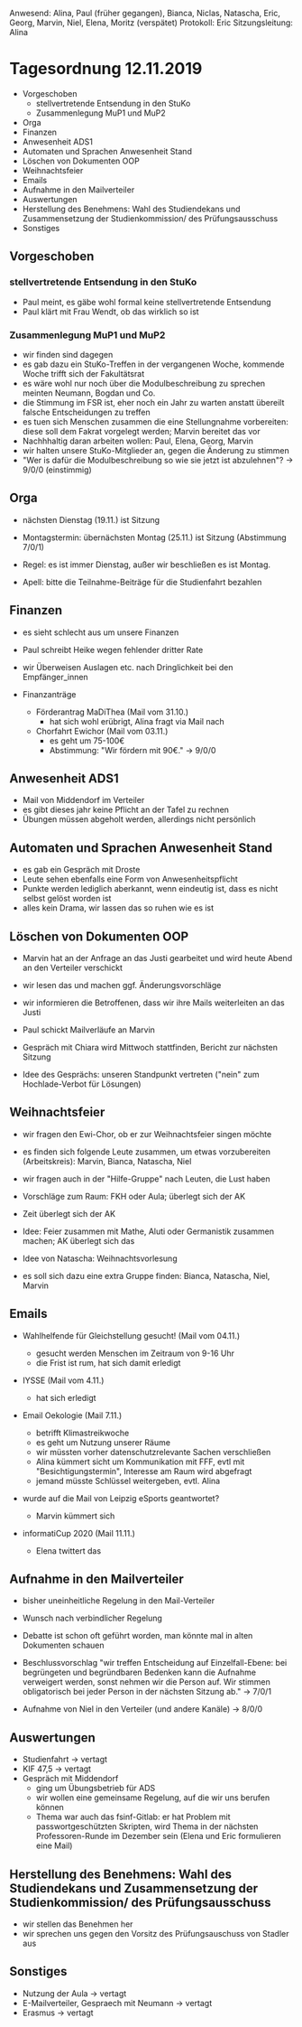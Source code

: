 ---
---

Anwesend: Alina, Paul (früher gegangen), Bianca, Niclas, Natascha, Eric, Georg, Marvin, Niel, Elena, Moritz (verspätet)
Protokoll: Eric 
Sitzungsleitung: Alina

# Tagesordnung 12.11.2019
* Vorgeschoben
  * stellvertretende Entsendung in den StuKo
  * Zusammenlegung MuP1 und MuP2
* Orga
* Finanzen
* Anwesenheit ADS1
* Automaten und Sprachen Anwesenheit Stand
* Löschen von Dokumenten OOP
* Weihnachtsfeier
* Emails
* Aufnahme in den Mailverteiler
* Auswertungen
* Herstellung des Benehmens: Wahl des Studiendekans und Zusammensetzung der Studienkommission/ des Prüfungsausschuss
* Sonstiges

## Vorgeschoben

### stellvertretende Entsendung in den StuKo

* Paul meint, es gäbe wohl formal keine stellvertretende Entsendung
* Paul klärt mit Frau Wendt, ob das wirklich so ist

### Zusammenlegung MuP1 und MuP2
* wir finden sind dagegen
* es gab dazu ein StuKo-Treffen in der vergangenen Woche, kommende Woche trifft sich der Fakultätsrat
* es wäre wohl nur noch über die Modulbeschreibung zu sprechen meinten Neumann, Bogdan und Co.
* die Stimmung im FSR ist, eher noch ein Jahr zu warten anstatt übereilt falsche Entscheidungen zu treffen
* es tuen sich Menschen zusammen die eine Stellungnahme vorbereiten: diese soll dem Fakrat vorgelegt werden; Marvin bereitet das vor
* Nachhhaltig daran arbeiten wollen: Paul, Elena, Georg, Marvin
* wir halten unsere StuKo-Mitglieder an, gegen die Änderung zu stimmen
* "Wer is dafür die Modulbeschreibung so wie sie jetzt ist abzulehnen"? -> 9/0/0 (einstimmig)

## Orga

* nächsten Dienstag (19.11.) ist Sitzung
* Montagstermin: übernächsten Montag (25.11.) ist Sitzung (Abstimmung 7/0/1)
* Regel: es ist immer Dienstag, außer wir beschließen es ist Montag.

* Apell: bitte die Teilnahme-Beiträge für die Studienfahrt bezahlen

## Finanzen

* es sieht schlecht aus um unsere Finanzen 
* Paul schreibt Heike wegen fehlender dritter Rate
* wir Überweisen Auslagen etc. nach Dringlichkeit bei den Empfänger_innen

* Finanzanträge
  * Förderantrag MaDiThea (Mail vom 31.10.)
    * hat sich wohl erübrigt, Alina fragt via Mail nach
  * Chorfahrt Ewichor (Mail vom 03.11.)
    * es geht um 75-100€
    * Abstimmung: "Wir fördern mit 90€." -> 9/0/0

## Anwesenheit ADS1

* Mail von Middendorf im Verteiler
* es gibt dieses jahr keine Pflicht an der Tafel zu rechnen
* Übungen müssen abgeholt werden, allerdings nicht persönlich

## Automaten und Sprachen Anwesenheit Stand

* es gab ein Gespräch mit Droste
* Leute sehen ebenfalls eine Form von Anwesenheitspflicht
* Punkte werden lediglich aberkannt, wenn eindeutig ist, dass es nicht selbst gelöst worden ist
* alles kein Drama, wir lassen das so ruhen wie es ist

## Löschen von Dokumenten OOP

* Marvin hat an der Anfrage an das Justi gearbeitet und wird heute Abend an den Verteiler verschickt
* wir lesen das und machen ggf. Änderungsvorschläge
* wir informieren die Betroffenen, dass wir ihre Mails weiterleiten an das Justi
* Paul schickt Mailverläufe an Marvin

* Gespräch mit Chiara wird Mittwoch stattfinden, Bericht zur nächsten Sitzung
* Idee des Gesprächs: unseren Standpunkt vertreten ("nein" zum Hochlade-Verbot für Lösungen)

## Weihnachtsfeier

* wir fragen den Ewi-Chor, ob er zur Weihnachtsfeier singen möchte
* es finden sich folgende Leute zusammen, um etwas vorzubereiten (Arbeitskreis): Marvin, Bianca, Natascha, Niel
* wir fragen auch in der "Hilfe-Gruppe" nach Leuten, die Lust haben
* Vorschläge zum Raum: FKH oder Aula; überlegt sich der AK
* Zeit überlegt sich der AK
* Idee: Feier zusammen mit Mathe, Aluti oder Germanistik zusammen machen; AK überlegt sich das

* Idee von Natascha: Weihnachtsvorlesung
* es soll sich dazu eine extra Gruppe finden: Bianca, Natascha, Niel, Marvin

## Emails

* Wahlhelfende für Gleichstellung gesucht! (Mail vom 04.11.)
  * gesucht werden Menschen im Zeitraum von 9-16 Uhr
  * die Frist ist rum, hat sich damit erledigt

* IYSSE (Mail vom 4.11.)
  * hat sich erledigt

* Email Oekologie (Mail 7.11.)
  * betrifft Klimastreikwoche
  * es geht um Nutzung unserer Räume
  * wir müssten vorher datenschutzrelevante Sachen verschließen
  * Alina kümmert sicht um Kommunikation mit FFF, evtl mit "Besichtigungstermin", Interesse am Raum wird abgefragt
  * jemand müsste Schlüssel weitergeben, evtl. Alina

* wurde auf die Mail von Leipzig eSports geantwortet?
  * Marvin kümmert sich

* informatiCup 2020 (Mail 11.11.)
  * Elena twittert das

## Aufnahme in den Mailverteiler

* bisher uneinheitliche Regelung in den Mail-Verteiler
* Wunsch nach verbindlicher Regelung
* Debatte ist schon oft geführt worden, man könnte mal in alten Dokumenten schauen

* Beschlussvorschlag "wir treffen Entscheidung auf Einzelfall-Ebene: bei begrüngeten und begründbaren Bedenken kann die Aufnahme verweigert werden, sonst nehmen wir die Person auf. Wir stimmen obligatorisch bei jeder Person in der nächsten Sitzung ab." -> 7/0/1
* Aufnahme von Niel in den Verteiler (und andere Kanäle) -> 8/0/0


## Auswertungen

* Studienfahrt -> vertagt
* KIF 47,5 -> vertagt
* Gespräch mit Middendorf
  * ging um Übungsbetrieb für ADS
  * wir wollen eine gemeinsame Regelung, auf die wir uns berufen können
  * Thema war auch das fsinf-Gitlab: er hat Problem mit passwortgeschützten Skripten, wird Thema in der nächsten Professoren-Runde im Dezember sein (Elena und Eric formulieren eine Mail)

## Herstellung des Benehmens: Wahl des Studiendekans und Zusammensetzung der Studienkommission/ des Prüfungsausschuss

* wir stellen das Benehmen her
* wir sprechen uns gegen den Vorsitz des Prüfungsauschuss von Stadler aus

## Sonstiges

* Nutzung der Aula -> vertagt
* E-Mailverteiler, Gespraech mit Neumann -> vertagt
* Erasmus -> vertagt
